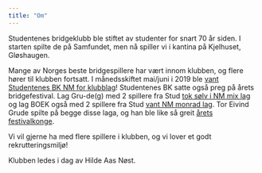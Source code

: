 ```yaml
---
title: "Om"
---
```

Studentenes bridgeklubb ble stiftet av studenter for snart 70 år siden. I starten spilte de på Samfundet, men nå spiller vi i kantina på Kjelhuset, Gløshaugen.

Mange av Norges beste bridgespillere har vært innom klubben, og flere hører til klubben fortsatt.
I månedsskiftet mai/juni i 2019 ble [vant Studentenes BK NM for klubblag](http://bridge.no/Turneringer/Nyheter/Studentenes-BK-vant-NM-for-klubblag)!
Studentenes BK satte også preg på årets bridgefestival.
Lag Gru-de(g) med 2 spillere fra Stud [tok sølv i NM mix lag](http://bridgefestival.no/Nyheter/Lag-S-h-aman-vant-NM-mix-lag) og lag BOEK også med 2 spillere fra Stud [vant NM monrad lag](http://bridgefestival.no/Nyheter/Lag-BOEK-vant-NM-Monrad-lag).
Tor Eivind Grude spilte på begge disse laga, og han ble like så greit [årets festivalkonge](http://bridgefestival.no/Nyheter/Tor-Eivind-Grude-og-Mia-Statle-ble-aarets-festivalkonge-og-festivalprinsesse).

Vi vil gjerne ha med flere spillere i klubben, og vi lover et godt rekrutteringsmiljø!

Klubben ledes i dag av Hilde Aas Nøst.
